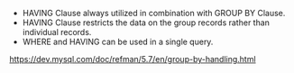 - HAVING Clause always utilized in combination with GROUP BY Clause.
- HAVING Clause restricts the data on the group records rather than individual records.
- WHERE and HAVING can be used in a single query.

https://dev.mysql.com/doc/refman/5.7/en/group-by-handling.html

